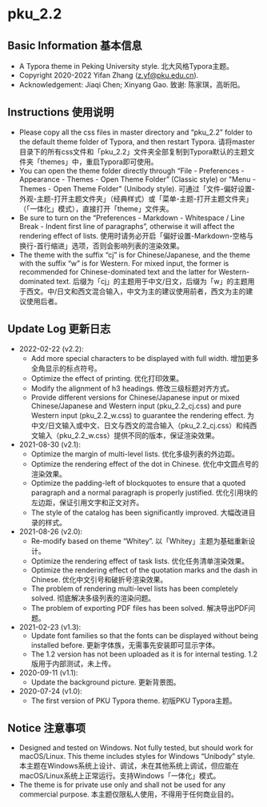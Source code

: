 # pku_2.2

## Basic Information 基本信息

* A Typora theme in Peking University style. 北大风格Typora主题。
* Copyright 2020-2022 Yifan Zhang (z.yf@pku.edu.cn).
* Acknowledgement: Jiaqi Chen; Xinyang Gao. 致谢: 陈家琪，高昕阳。

## Instructions 使用说明

* Please copy all the css files in master directory and “pku_2.2” folder to the default theme folder of Typora, and then restart Typora. 请将master目录下的所有css文件和「pku_2.2」文件夹全部复制到Typora默认的主题文件夹「themes」中，重启Typora即可使用。
* You can open the theme folder directly through “File - Preferences - Appearance - Themes - Open Theme Folder” (Classic style) or "Menu - Themes - Open Theme Folder" (Unibody style). 可通过「文件-偏好设置-外观-主题-打开主题文件夹」（经典样式）或「菜单-主题-打开主题文件夹」（「一体化」模式），直接打开「theme」文件夹。
* Be sure to turn on the “Preferences - Markdown - Whitespace / Line Break - Indent first line of paragraphs”, otherwise it will affect the rendering effect of lists. 使用时请务必开启「偏好设置-Markdown-空格与换行-首行缩进」选项，否则会影响列表的渲染效果。
* The theme with the suffix “cj” is for Chinese/Japanese, and the theme with the suffix “w” is for Western. For mixed input, the former is recommended for Chinese-dominated text and the latter for Western-dominated text. 后缀为「cj」的主题用于中文/日文，后缀为「w」的主题用于西文。中/日文和西文混合输入，中文为主的建议使用前者，西文为主的建议使用后者。

## Update Log 更新日志

* 2022-02-22 (v2.2):
  * Add more special characters to be displayed with full width. 增加更多全角显示的标点符号。
  * Optimize the effect of printing. 优化打印效果。
  * Modify the alignment of h3 headings. 修改三级标题对齐方式。
  * Provide different versions for Chinese/Japanese input or mixed Chinese/Japanese and Western input (pku_2.2_cj.css) and pure Western input (pku_2.2_w.css) to guarantee the rendering effect. 为中文/日文输入或中文、日文与西文的混合输入（pku_2.2_cj.css）和纯西文输入（pku_2.2_w.css）提供不同的版本，保证渲染效果。
* 2021-08-30 (v2.1):
  * Optimize the margin of multi-level lists. 优化多级列表的外边距。
  * Optimize the rendering effect of the dot in Chinese. 优化中文圆点号的渲染效果。
  * Optimize the padding-left of blockquotes to ensure that a quoted paragraph and a normal paragraph is properly justified. 优化引用块的左边距，保证引用文字和正文对齐。
  * The style of the catalog has been significantly improved. 大幅改进目录的样式。
* 2021-08-26 (v2.0):
  * Re-modify based on theme “Whitey”. 以「Whitey」主题为基础重新设计。
  * Optimize the rendering effect of task lists. 优化任务清单渲染效果。
  * Optimize the rendering effect of the quotation marks and the dash in Chinese. 优化中文引号和破折号渲染效果。
  * The problem of rendering multi-level lists has been completely solved. 彻底解决多级列表的渲染问题。
  * The problem of exporting PDF files has been solved. 解决导出PDF问题。
* 2021-02-23 (v1.3):
  * Update font families so that the fonts can be displayed without being installed before. 更新字体族，无需事先安装即可显示字体。
  * The 1.2 version has not been uploaded as it is for internal testing. 1.2版用于内部测试，未上传。
* 2020-09-11 (v1.1):
  * Update the background picture. 更新背景图。
* 2020-07-24 (v1.0):
  * The first version of PKU Typora theme. 初版PKU Typora主题。

## Notice 注意事项

* Designed and tested on Windows. Not fully tested, but should work for macOS/Linux. This theme includes styles for Windows “Unibody” style. 本主题在Windows系统上设计、调试，未在其他系统上调试，但应能在macOS/Linux系统上正常运行。支持Windows「一体化」模式。
* The theme is for private use only and shall not be used for any commercial purpose. 本主题仅限私人使用，不得用于任何商业目的。
